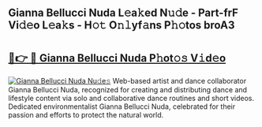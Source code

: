 ## Gianna Bellucci Nuda L𝚎a𝚔ed N𝚞𝚍e - Part-frF Vi𝚍𝚎o L𝚎a𝚔s - H𝚘𝚝 O𝚗𝚕yf𝚊ns P𝚑𝚘tos broA3

# <h2><a href="http://kf5moh.oniu.top/?m=Gianna+Bellucci+Nuda">🔗👉 🔴 Gianna Bellucci Nuda P𝚑ot𝚘𝚜 V𝚒d𝚎o</a></h2>

[![Gianna Bellucci Nuda Nu𝚍e𝚜](https://i.imgur.com/0qMVB7G.gif)](http://kf5moh.oniu.top/?m=Gianna+Bellucci+Nuda)
Web-based artist and dance collaborator Gianna Bellucci Nuda, recognized for creating and distributing dance and lifestyle content via solo and collaborative dance routines and short videos. Dedicated environmentalist Gianna Bellucci Nuda, celebrated for their passion and efforts to protect the natural world.  
